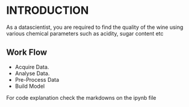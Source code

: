 # INTRODUCTION

As a datascientist, you are required to find the quality of the wine using various chemical parameters such as acidity, sugar content etc

## Work Flow

- Acquire Data.
- Analyse Data.
- Pre-Process Data
- Build Model

For code explanation check the markdowns on the ipynb file
